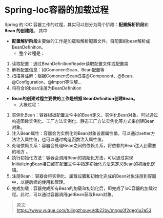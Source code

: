 # Spring-Ioc容器的加载过程

Spring 的 IOC 容器工作的过程，其实可以划分为两个阶段：**配置解析阶段**和**Bean 的创建段**。
其中

- **配置解析阶段**主要做的工作是加载和解析配置文件，将配置的bean解析成 BeanDefinition。
   - 整个过程是： 
1. 读取配置：通过BeanDefinitionReader读取配置文件或配置类
2. 解析配置信息：如ComonentScan、Bean配置等
3. 扫描类注解：根据ComonentScan扫描@Component、@Bean、@Configuration、@Import等注解... 
4. 将符合的bean注册为BeanDefinition
- **Bean的创建过程主要做的工作是根据 BeanDefinition创建Bean。**
   - 大概过程：
1. 实例化Bean：容器根据配置文件中的Bean定义，实例化Bean对象。可以通过构造函数实例化、工厂方法实例化、静态工厂方法实例化等方式来创建Bean对象。
2. 注入Bean属性：容器会为实例化的Bean对象设置属性值，可以通过setter方法注入属性值，也可以通过构造函数注入属性值。
3. 处理依赖关系：容器会处理Bean之间的依赖关系，将依赖的Bean注入到需要的地方 。
4. 执行初始化方法：容器会调用Bean的初始化方法，可以通过实现InitializingBean接口或在配置文件中指定初始化方法来定义Bean的初始化逻辑。
5. 注册Bean：容器会将实例化、属性设置和初始化完成的Bean对象注册到容器中，以便后续的使用和管理。
6. 完成加载：容器完成所有Bean的加载和初始化后，即完成了IoC容器的加载过程。此时，可以通过容器调用getBean获取Bean对象。


> 原文: <https://www.yuque.com/tulingzhouyu/db22bv/mngu0f2geg1u2e53>